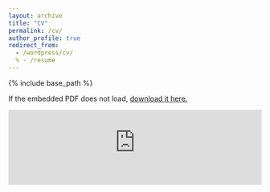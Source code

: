 ```yaml
---
layout: archive
title: "CV"
permalink: /cv/
author_profile: true
redirect_from:
  - /wordpress/cv/
  % - /resume
---
```



{% include base_path %}

If the embedded PDF does not load, <u><a href="https://drive.google.com/file/d/1VEOAqgvPqL6jhBW5zTnK85RwtNY0_o55/view?usp=share_link">download it here.</a></u>
<br/>

<embed src="https://hugoferrinholopes.github.io/blob/master/Academic_Curriculum_Vitae%20(16).pdf" type="application/pdf" width="100%" />




